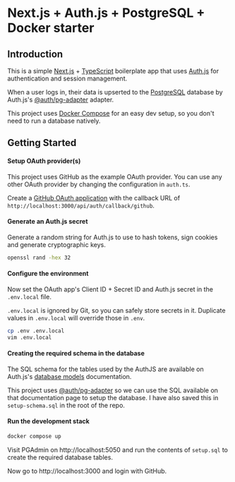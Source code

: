 # Next.js + Auth.js + PostgreSQL + Docker starter

## Introduction

This is a simple [Next.js](https://nextjs.org/) + [TypeScript](https://www.typescriptlang.org/) boilerplate app that uses [Auth.js](https://authjs.dev/) for authentication and session management.

When a user logs in, their data is upserted to the [PostgreSQL](https://www.postgresql.org/) database by Auth.js's [@auth/pg-adapter](https://authjs.dev/reference/adapter/pg) adapter.

This project uses [Docker Compose](https://www.docker.com/) for an easy dev setup, so you don't need to run a database natively.

## Getting Started

#### Setup OAuth provider(s)

This project uses GitHub as the example OAuth provider. You can use any other OAuth provider by changing the configuration in `auth.ts`.

Create a [GitHub OAuth application](https://docs.github.com/en/apps/oauth-apps/building-oauth-apps/creating-an-oauth-app) with the callback URL of `http://localhost:3000/api/auth/callback/github`.

#### Generate an Auth.js secret

Generate a random string for Auth.js to use to hash tokens, sign cookies and generate cryptographic keys.

```sh
openssl rand -hex 32
```

#### Configure the environment

Now set the OAuth app's Client ID + Secret ID and Auth.js secret in the `.env.local` file.

`.env.local` is ignored by Git, so you can safely store secrets in it. Duplicate values in `.env.local` will override those in `.env`.

```sh
cp .env .env.local
vim .env.local
```

#### Creating the required schema in the database

The SQL schema for the tables used by the AuthJS are available on Auth.js's [database models](https://authjs.dev/getting-started/adapters#models) documentation.

This project uses [@auth/pg-adapter](https://authjs.dev/reference/adapter/pg) so we can use the SQL available on that documentation page to setup the database. I have also saved this in `setup-schema.sql` in the root of the repo.

#### Run the development stack

```bash
docker compose up
```

Visit PGAdmin on http://localhost:5050 and run the contents of `setup.sql` to create the required database tables.

Now go to http://localhost:3000 and login with GitHub.
